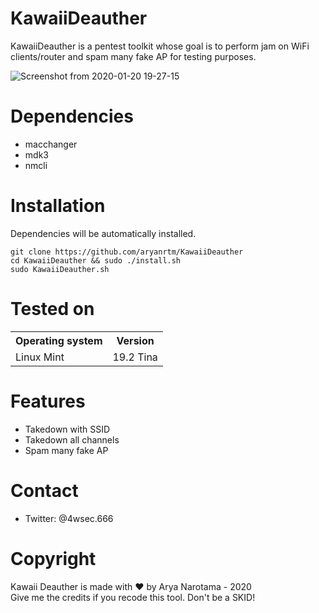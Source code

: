 # KawaiiDeauther
KawaiiDeauther is a pentest toolkit whose goal is to perform jam on WiFi clients/router and spam many fake AP for testing purposes.

![Screenshot from 2020-01-20 19-27-15](https://user-images.githubusercontent.com/32659320/72726674-7d941000-3bbb-11ea-85d1-125ec1f653d4.png)


Dependencies
=

- macchanger
- mdk3
- nmcli


Installation
=
Dependencies will be automatically installed.

    git clone https://github.com/aryanrtm/KawaiiDeauther
    cd KawaiiDeauther && sudo ./install.sh
    sudo KawaiiDeauther.sh


Tested on
=

<table>
    <tr>
        <th>Operating system</th>
        <th> Version </th>
    </tr>
    <tr>
        <td>Linux Mint</td>
        <td> 19.2 Tina </td>
    </tr>
</table>


Features
=
- Takedown with SSID
- Takedown all channels
- Spam many fake AP


Contact
=
- Twitter: @4wsec.666


Copyright
=
Kawaii Deauther is made with ❤️ by Arya Narotama - 2020
<br>
Give me the credits if you recode this tool. Don't be a SKID!

